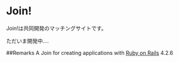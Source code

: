 # Join!
Join!は共同開発のマッチングサイトです。

ただいま開発中....


##Remarks
A Join for creating applications with [Ruby on Rails](http://rubyonrails.org/) 4.2.6
